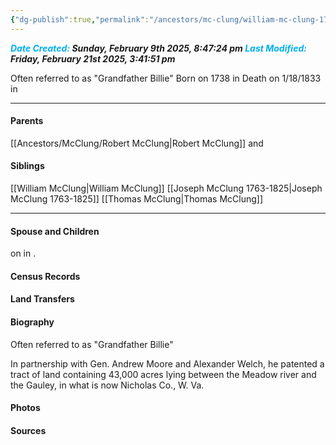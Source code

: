 ```yaml
---
{"dg-publish":true,"permalink":"/ancestors/mc-clung/william-mc-clung-1738-1833/","tags":["William-McClung"]}
---
```


***<font color="#00b0f0">Date Created:</font> Sunday, February 9th 2025, 8:47:24 pm*
*<font color="#00b0f0">Last Modified:</font> Friday, February 21st 2025, 3:41:51 pm***

Often referred to as "Grandfather Billie"
Born on  1738 in <!-- link to place -->
Death on 1/18/1833 in <!-- link to place -->

---
#### Parents

[[Ancestors/McClung/Robert McClung\|Robert McClung]] and <!-- Link to mother-->
#### Siblings
[[William McClung\|William McClung]]
[[Joseph McClung 1763-1825\|Joseph McClung 1763-1825]]
[[Thomas McClung\|Thomas McClung]]

---
#### Spouse and Children
<!-- Link to spouse --> on <!-- link to date --> in <!-- link to place -->.


#### Census Records

#### Land Transfers

#### Biography
Often referred to as "Grandfather Billie"

In partnership with Gen. Andrew Moore and Alexander
Welch, he patented a tract of land containing 43,000 acres
lying between the Meadow river and the Gauley, in what is
now Nicholas Co., W. Va.
#### Photos

#### Sources

